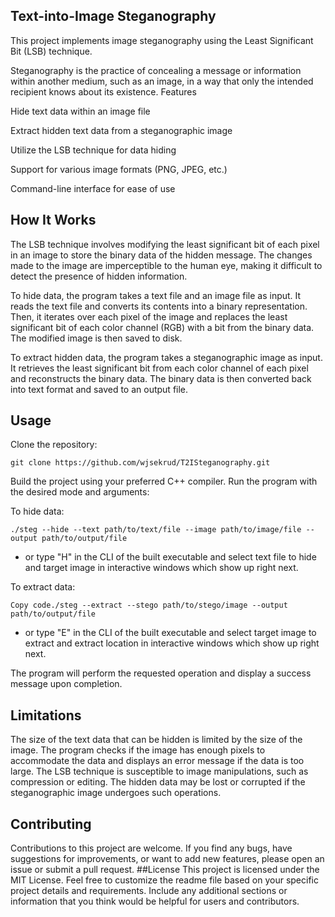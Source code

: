 ## Text-into-Image Steganography

This project implements image steganography using the Least Significant Bit (LSB) technique. 

Steganography is the practice of concealing a message or information within another medium, such as an image, in a way that only the intended recipient knows about its existence.
Features

Hide text data within an image file

Extract hidden text data from a steganographic image

Utilize the LSB technique for data hiding

Support for various image formats (PNG, JPEG, etc.)

Command-line interface for ease of use

## How It Works

The LSB technique involves modifying the least significant bit of each pixel in an image to store the binary data of the hidden message. The changes made to the image are imperceptible to the human eye, making it difficult to detect the presence of hidden information.

To hide data, the program takes a text file and an image file as input. It reads the text file and converts its contents into a binary representation. Then, it iterates over each pixel of the image and replaces the least significant bit of each color channel (RGB) with a bit from the binary data. The modified image is then saved to disk.

To extract hidden data, the program takes a steganographic image as input. It retrieves the least significant bit from each color channel of each pixel and reconstructs the binary data. The binary data is then converted back into text format and saved to an output file.

## Usage

Clone the repository:
```shell
git clone https://github.com/wjsekrud/T2ISteganography.git
```
Build the project using your preferred C++ compiler.
Run the program with the desired mode and arguments:

To hide data:
```shell
./steg --hide --text path/to/text/file --image path/to/image/file --output path/to/output/file
```
- or type "H" in the CLI of the built executable and select text file to hide and target image in interactive windows which show up right next.

To extract data:
```shell
Copy code./steg --extract --stego path/to/stego/image --output path/to/output/file
```
- or type "E" in the CLI of the built executable and select target image to extract and extract location in interactive windows which show up right next.


The program will perform the requested operation and display a success message upon completion.

## Limitations

The size of the text data that can be hidden is limited by the size of the image. The program checks if the image has enough pixels to accommodate the data and displays an error message if the data is too large.
The LSB technique is susceptible to image manipulations, such as compression or editing. The hidden data may be lost or corrupted if the steganographic image undergoes such operations.

## Contributing
Contributions to this project are welcome. If you find any bugs, have suggestions for improvements, or want to add new features, please open an issue or submit a pull request.
##License
This project is licensed under the MIT License.
Feel free to customize the readme file based on your specific project details and requirements. Include any additional sections or information that you think would be helpful for users and contributors.
